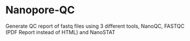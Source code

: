 # Nanopore-QC
Generate QC report of fastq files using 3 different tools, NanoQC, FASTQC (PDF Report instead of HTML) and NanoSTAT 
